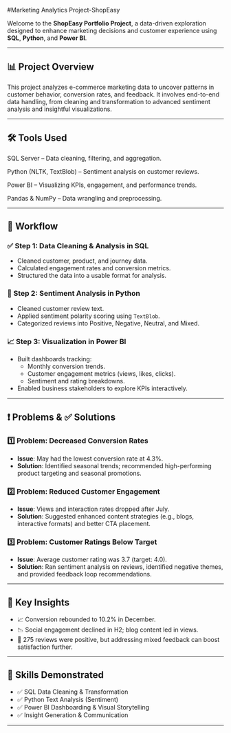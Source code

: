 #Marketing Analytics Project-ShopEasy

Welcome to the **ShopEasy Portfolio Project**, a data-driven exploration designed to enhance marketing decisions and customer experience using **SQL**, **Python**, and **Power BI**.

---

## 📊 Project Overview

This project analyzes e-commerce marketing data to uncover patterns in customer behavior, conversion rates, and feedback. It involves end-to-end data handling, from cleaning and transformation to advanced sentiment analysis and insightful visualizations.

---

## 🛠️ Tools Used

SQL Server – Data cleaning, filtering, and aggregation.

Python (NLTK, TextBlob) – Sentiment analysis on customer reviews.

Power BI – Visualizing KPIs, engagement, and performance trends.

Pandas & NumPy – Data wrangling and preprocessing.

---

## 🧪 Workflow

### ✅ Step 1: Data Cleaning & Analysis in SQL
- Cleaned customer, product, and journey data.
- Calculated engagement rates and conversion metrics.
- Structured the data into a usable format for analysis.

### 💬 Step 2: Sentiment Analysis in Python
- Cleaned customer review text.
- Applied sentiment polarity scoring using `TextBlob`.
- Categorized reviews into Positive, Negative, Neutral, and Mixed.

### 📈 Step 3: Visualization in Power BI
- Built dashboards tracking:
  - Monthly conversion trends.
  - Customer engagement metrics (views, likes, clicks).
  - Sentiment and rating breakdowns.
- Enabled business stakeholders to explore KPIs interactively.

---

## ❗ Problems & ✅ Solutions

### 1️⃣ Problem: Decreased Conversion Rates
- **Issue**: May had the lowest conversion rate at 4.3%.
- **Solution**: Identified seasonal trends; recommended high-performing product targeting and seasonal promotions.

### 2️⃣ Problem: Reduced Customer Engagement
- **Issue**: Views and interaction rates dropped after July.
- **Solution**: Suggested enhanced content strategies (e.g., blogs, interactive formats) and better CTA placement.

### 3️⃣ Problem: Customer Ratings Below Target
- **Issue**: Average customer rating was 3.7 (target: 4.0).
- **Solution**: Ran sentiment analysis on reviews, identified negative themes, and provided feedback loop recommendations.

---

## 📌 Key Insights

- 📈 Conversion rebounded to 10.2% in December.
- 📉 Social engagement declined in H2; blog content led in views.
- 🌟 275 reviews were positive, but addressing mixed feedback can boost satisfaction further.

---

## 🧠 Skills Demonstrated

- ✅ SQL Data Cleaning & Transformation
- ✅ Python Text Analysis (Sentiment)
- ✅ Power BI Dashboarding & Visual Storytelling
- ✅ Insight Generation & Communication

---

